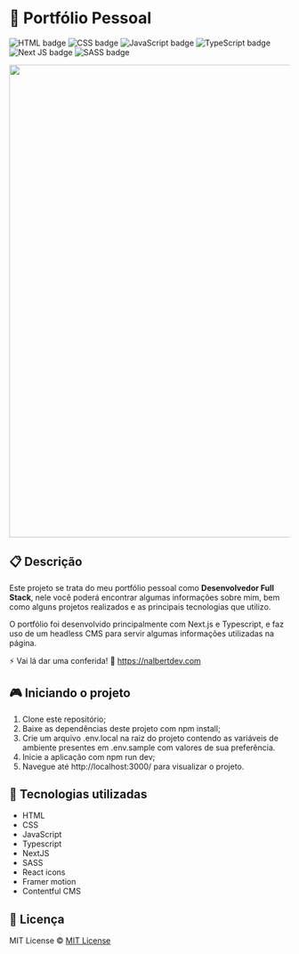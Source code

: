 # 💼 Portfólio Pessoal

![HTML badge](https://img.shields.io/badge/html5-%23E34F26.svg?style=for-the-badge&logo=html5&logoColor=white)
![CSS badge](https://img.shields.io/badge/css3-%231572B6.svg?style=for-the-badge&logo=css3&logoColor=white)
![JavaScript badge](https://img.shields.io/badge/javascript-%23323330.svg?style=for-the-badge&logo=javascript&logoColor=%23F7DF1E)
![TypeScript badge](https://img.shields.io/badge/typescript-%23007ACC.svg?style=for-the-badge&logo=typescript&logoColor=white)
![Next JS badge](https://img.shields.io/badge/Next-black?style=for-the-badge&logo=next.js&logoColor=white)
![SASS badge](https://img.shields.io/badge/SASS-hotpink.svg?style=for-the-badge&logo=SASS&logoColor=white)

<img width="850px" src="https://github.com/user-attachments/assets/60135c33-4bae-4d64-9dea-c79067ebc535">

## 📋 Descrição

Este projeto se trata do meu portfólio pessoal como **Desenvolvedor Full Stack**, nele você poderá encontrar algumas informações sobre mim, bem como alguns projetos realizados e as principais tecnologias que utilizo.

O portfólio foi desenvolvido principalmente com Next.js e Typescript, e faz uso de um headless CMS para servir algumas informações utilizadas na página.

⚡ Vai lá dar uma conferida! 🔗 https://nalbertdev.com

## 🎮 Iniciando o projeto

1. Clone este repositório;
2. Baixe as dependências deste projeto com npm install;
3. Crie um arquivo .env.local na raiz do projeto contendo as variáveis de ambiente presentes em .env.sample com valores de sua preferência.
4. Inicie a aplicação com npm run dev;
5. Navegue até http://localhost:3000/ para visualizar o projeto.

## 🚀 Tecnologias utilizadas

-   HTML
-   CSS
-   JavaScript
-   Typescript
-   NextJS
-   SASS
-   React icons
-   Framer motion
-   Contentful CMS

## 📝 Licença

MIT License © [MIT License ](./LICENSE)
